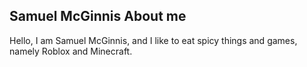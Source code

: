 <!-- Example code for an 'about' page -->

<html>

<head>

<h2>Samuel McGinnis About me</h2>

</head>

<body>

 

<p>Hello, I am Samuel McGinnis, and I like to eat spicy things and games, namely Roblox and Minecraft. </p>

 

</body>

 

</html>
